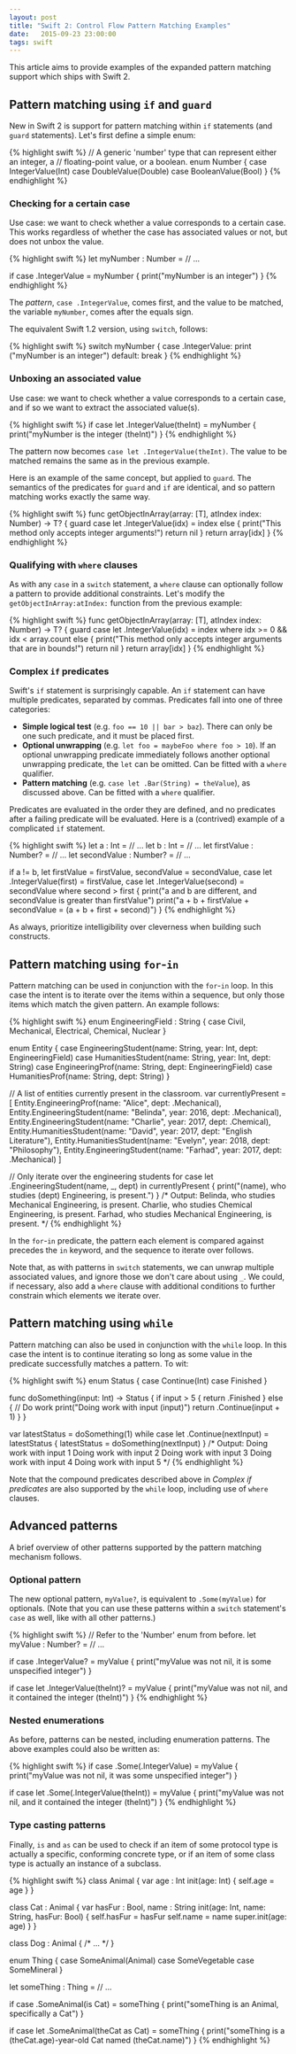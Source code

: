 ```yaml
---
layout: post
title: "Swift 2: Control Flow Pattern Matching Examples"
date:   2015-09-23 23:00:00
tags: swift
---
```


This article aims to provide examples of the expanded pattern matching support which ships with Swift 2.

## Pattern matching using `if` and `guard`

New in Swift 2 is support for pattern matching within `if` statements (and `guard` statements). Let's first define a simple enum:

{% highlight swift %}
// A generic 'number' type that can represent either an integer, a 
// floating-point value, or a boolean.
enum Number {
  case IntegerValue(Int)
  case DoubleValue(Double)
  case BooleanValue(Bool)
}
{% endhighlight %}


### Checking for a certain case

Use case: we want to check whether a value corresponds to a certain case. This works regardless of whether the case has associated values or not, but does not unbox the value.

{% highlight swift %}
let myNumber : Number = // ...

if case .IntegerValue = myNumber {
  print("myNumber is an integer")
}
{% endhighlight %}

The *pattern*, `case .IntegerValue`, comes first, and the value to be matched, the variable `myNumber`, comes after the equals sign.

The equivalent Swift 1.2 version, using `switch`, follows:

{% highlight swift %}
switch myNumber {
  case .IntegerValue: print ("myNumber is an integer")
  default: break
}
{% endhighlight %}


### Unboxing an associated value

Use case: we want to check whether a value corresponds to a certain case, and if so we want to extract the associated value(s).

{% highlight swift %}
if case let .IntegerValue(theInt) = myNumber {
  print("myNumber is the integer \(theInt)")
}
{% endhighlight %}

The pattern now becomes `case let .IntegerValue(theInt)`. The value to be matched remains the same as in the previous example.

Here is an example of the same concept, but applied to `guard`. The semantics of the predicates for `guard` and `if` are identical, and so pattern matching works exactly the same way.

{% highlight swift %}
func getObjectInArray<T>(array: [T], atIndex index: Number) -> T? {
  guard case let .IntegerValue(idx) = index else {
    print("This method only accepts integer arguments!")
    return nil
  }
  return array[idx]
}
{% endhighlight %}


### Qualifying with `where` clauses

As with any `case` in a `switch` statement, a `where` clause can optionally follow a pattern to provide additional constraints. Let's modify the `getObjectInArray:atIndex:` function from the previous example:

{% highlight swift %}
func getObjectInArray<T>(array: [T], atIndex index: Number) -> T? {
  guard case let .IntegerValue(idx) = index where idx >= 0 && idx < array.count else {
    print("This method only accepts integer arguments that are in bounds!")
    return nil
  }
  return array[idx]
}
{% endhighlight %}


### Complex `if` predicates

Swift's `if` statement is surprisingly capable. An `if` statement can have multiple predicates, separated by commas. Predicates fall into one of three categories:

* **Simple logical test** (e.g. `foo == 10 || bar > baz`). There can only be one such predicate, and it must be placed first.
* **Optional unwrapping** (e.g. `let foo = maybeFoo where foo > 10`). If an optional unwrapping predicate immediately follows another optional unwrapping predicate, the `let` can be omitted. Can be fitted with a `where` qualifier.
* **Pattern matching** (e.g. `case let .Bar(String) = theValue`), as discussed above. Can be fitted with a `where` qualifier.

Predicates are evaluated in the order they are defined, and no predicates after a failing predicate will be evaluated. Here is a (contrived) example of a complicated `if` statement.

{% highlight swift %}
let a : Int = // ...
let b : Int = // ...
let firstValue : Number? = // ...
let secondValue : Number? = // ...

if a != b,
  let firstValue = firstValue,
  secondValue = secondValue,
  case let .IntegerValue(first) = firstValue,
  case let .IntegerValue(second) = secondValue where second > first {
    print("a and b are different, and secondValue is greater than firstValue")
    print("a + b + firstValue + secondValue = \(a + b + first + second)")
}
{% endhighlight %}

As always, prioritize intelligibility over cleverness when building such constructs.


## Pattern matching using `for`-`in`

Pattern matching can be used in conjunction with the `for`-`in` loop. In this case the intent is to iterate over the items within a sequence, but only those items which match the given pattern. An example follows:

{% highlight swift %}
enum EngineeringField : String {
  case Civil, Mechanical, Electrical, Chemical, Nuclear
}

enum Entity {
  case EngineeringStudent(name: String, year: Int, dept: EngineeringField)
  case HumanitiesStudent(name: String, year: Int, dept: String)
  case EngineeringProf(name: String, dept: EngineeringField)
  case HumanitiesProf(name: String, dept: String)
}

// A list of entities currently present in the classroom.
var currentlyPresent = [
  Entity.EngineeringProf(name: "Alice", dept: .Mechanical),
  Entity.EngineeringStudent(name: "Belinda", year: 2016, dept: .Mechanical),
  Entity.EngineeringStudent(name: "Charlie", year: 2017, dept: .Chemical),
  Entity.HumanitiesStudent(name: "David", year: 2017, dept: "English Literature"),
  Entity.HumanitiesStudent(name: "Evelyn", year: 2018, dept: "Philosophy"),
  Entity.EngineeringStudent(name: "Farhad", year: 2017, dept: .Mechanical)
]

// Only iterate over the engineering students
for case let .EngineeringStudent(name, _, dept) in currentlyPresent {
  print("\(name), who studies \(dept) Engineering, is present.")
}
/* Output:
Belinda, who studies Mechanical Engineering, is present.
Charlie, who studies Chemical Engineering, is present.
Farhad, who studies Mechanical Engineering, is present.
*/
{% endhighlight %}

In the `for`-`in` predicate, the pattern each element is compared against precedes the `in` keyword, and the sequence to iterate over follows.

Note that, as with patterns in `switch` statements, we can unwrap multiple associated values, and ignore those we don't care about using `_`. We could, if necessary, also add a `where` clause with additional conditions to further constrain which elements we iterate over.


## Pattern matching using `while`

Pattern matching can also be used in conjunction with the `while` loop. In this case the intent is to continue iterating so long as some value in the predicate successfully matches a pattern. To wit:

{% highlight swift %}
enum Status {
  case Continue(Int)
  case Finished
}

func doSomething(input: Int) -> Status {
  if input > 5 {
    return .Finished
  } else {
    // Do work
    print("Doing work with input \(input)")
    return .Continue(input + 1)
  }
}

var latestStatus = doSomething(1)
while case let .Continue(nextInput) = latestStatus {
  latestStatus = doSomething(nextInput)
}
/* Output:
Doing work with input 1
Doing work with input 2
Doing work with input 3
Doing work with input 4
Doing work with input 5
*/
{% endhighlight %}

Note that the compound predicates described above in *Complex if predicates* are also supported by the `while` loop, including use of `where` clauses.


## Advanced patterns

A brief overview of other patterns supported by the pattern matching mechanism follows.

### Optional pattern

The new optional pattern, `myValue?`, is equivalent to `.Some(myValue)` for optionals. (Note that you can use these patterns within a `switch` statement's `case` as well, like with all other patterns.)

{% highlight swift %}
// Refer to the 'Number' enum from before.
let myValue : Number? = // ...

if case .IntegerValue? = myValue {
  print("myValue was not nil, it is some unspecified integer")
}

if case let .IntegerValue(theInt)? = myValue {
  print("myValue was not nil, and it contained the integer \(theInt)")
}
{% endhighlight %}


### Nested enumerations

As before, patterns can be nested, including enumeration patterns. The above examples could also be written as:

{% highlight swift %}
if case .Some(.IntegerValue) = myValue {
  print("myValue was not nil, it was some unspecified integer")
}

if case let .Some(.IntegerValue(theInt)) = myValue {
  print("myValue was not nil, and it contained the integer \(theInt)")
}
{% endhighlight %}


### Type casting patterns

Finally, `is` and `as` can be used to check if an item of some protocol type is actually a specific, conforming concrete type, or if an item of some class type is actually an instance of a subclass.

{% highlight swift %}
class Animal {
  var age : Int
  init(age: Int) { self.age = age }
}

class Cat : Animal {
  var hasFur : Bool, name : String
  init(age: Int, name: String, hasFur: Bool) {
    self.hasFur = hasFur
    self.name = name
    super.init(age: age)
  }
}

class Dog : Animal { /* ... */ }

enum Thing {
  case SomeAnimal(Animal)
  case SomeVegetable
  case SomeMineral
}

let someThing : Thing = // ...

if case .SomeAnimal(is Cat) = someThing {
  print("someThing is an Animal, specifically a Cat")
}

if case let .SomeAnimal(theCat as Cat) = someThing {
  print("someThing is a \(theCat.age)-year-old Cat named \(theCat.name)")
}
{% endhighlight %}
